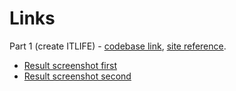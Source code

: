# Links

Part 1 (create ITLIFE) - [codebase link](https://github.com/serhii-red/beetroot-front-end/tree/main/homework/lesson_10/lesson_10_1), [site reference](https://clever-kheer-c3c9fd.netlify.app/).

- [Result screenshot first](https://monosnap.com/direct/eubSALgCoCx9qVwaUNb5fSVDjGmODZ)
- [Result screenshot second](https://monosnap.com/file/KPAM1RvK2s3iE9XroUd9Sxi4Togk3S)
